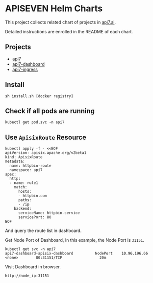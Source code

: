 # APISEVEN Helm Charts

This project collects related chart of projects in [api7.ai](https://api7.ai).

Detailed instructions are enrolled in the README of each chart.

## Projects

* [api7](./chart/api7/README.md)
* [api7-dashboard](./chart/api7-dashboard/README.md)
* [api7-ingress](./chart/api7-ingress/README.md)

## Install

```shell
sh install.sh [docker registry]
```

## Check if all pods are running

```shell
kubectl get pod,svc -n api7
```

## Use `ApisixRoute` Resource

```shell
kubectl apply -f - <<EOF
apiVersion: apisix.apache.org/v2beta1
kind: ApisixRoute
metadata:
  name: httpbin-route
  namespace: api7
spec:
  http:
  - name: rule1
    match:
      hosts:
      - httpbin.com
      paths:
      - /ip
    backend:
      serviceName: httpbin-service
      servicePort: 80
EOF
```

And query the route list in dashboard.

Get Node Port of Dashboard, In this example, the Node Port is `31151`.

```
kubectl get svc -n api7
api7-dashboard-apisix-dashboard          NodePort    10.96.196.66    <none>        80:31151/TCP                 20m

```

Visit Dashboard in browser.

```
http://node_ip:31151
```
